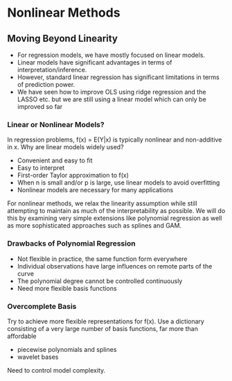 # Nonlinear Methods

## Moving Beyond Linearity
- For regression models, we have mostly focused on linear models. 
- Linear models have significant advantages in terms of interpretation/inference.
- However, standard linear regression has significant limitations in terms of prediction power. 
- We have seen how to improve OLS using ridge regression and the LASSO etc. but we are still using a linear model which can only be improved so far

### Linear or Nonlinear Models? 

In regression problems, f(x) = E(Y|x) is typically nonlinear and non-additive in x. Why are linear models widely used? 
- Convenient and easy to fit
- Easy to interpret
- First-order Taylor approximation to f(x)
- When n is small and/or p is large, use linear models to avoid overfitting
- Nonlinear models are necessary for many applications

For nonlinear methods, we relax the linearity assumption while still attempting to maintain as much of the interpretability as possible. We will do this by examining very simple extensions like polynomial regression as well as more sophisticated approaches such as splines and GAM. 

### Drawbacks of Polynomial Regression

- Not flexible in practice, the same function form everywhere
- Individual observations have large influences on remote parts of the curve
- The polynomial degree cannot be controlled continuously
- Need more flexible basis functions

### Overcomplete Basis

Try to achieve more flexible representations for f(x). Use a dictionary consisting of a very large number of basis functions, far more than affordable 

- piecewise polynomials and splines
- wavelet bases

Need to control model complexity.
